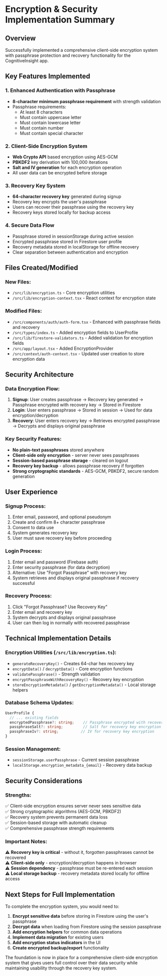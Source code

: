 # Encryption & Security Implementation Summary

## Overview
Successfully implemented a comprehensive client-side encryption system with passphrase protection and recovery functionality for the CognitiveInsight app.

## Key Features Implemented

### 1. **Enhanced Authentication with Passphrase**
- **8-character minimum passphrase requirement** with strength validation
- Passphrase requirements:
  - At least 8 characters
  - Must contain uppercase letter
  - Must contain lowercase letter
  - Must contain number
  - Must contain special character

### 2. **Client-Side Encryption System**
- **Web Crypto API** based encryption using AES-GCM
- **PBKDF2** key derivation with 100,000 iterations
- **Salt and IV generation** for each encryption operation
- All user data can be encrypted before storage

### 3. **Recovery Key System**
- **64-character recovery key** generated during signup
- Recovery key encrypts the user's passphrase
- Users can recover their passphrase using the recovery key
- Recovery keys stored locally for backup access

### 4. **Secure Data Flow**
- Passphrase stored in sessionStorage during active session
- Encrypted passphrase stored in Firestore user profile
- Recovery metadata stored in localStorage for offline recovery
- Clear separation between authentication and encryption

## Files Created/Modified

### New Files:
- `/src/lib/encryption.ts` - Core encryption utilities
- `/src/lib/encryption-context.tsx` - React context for encryption state

### Modified Files:
- `/src/components/auth/auth-form.tsx` - Enhanced with passphrase fields and recovery
- `/src/types/index.ts` - Added encryption fields to UserProfile
- `/src/lib/firestore-validators.ts` - Added validation for encryption fields
- `/src/app/layout.tsx` - Added EncryptionProvider
- `/src/context/auth-context.tsx` - Updated user creation to store encryption data

## Security Architecture

### Data Encryption Flow:
1. **Signup**: User creates passphrase → Recovery key generated → Passphrase encrypted with recovery key → Stored in Firestore
2. **Login**: User enters passphrase → Stored in session → Used for data encryption/decryption
3. **Recovery**: User enters recovery key → Retrieves encrypted passphrase → Decrypts and displays original passphrase

### Key Security Features:
- **No plain-text passphrases** stored anywhere
- **Client-side only encryption** - server never sees passphrases
- **Session-based passphrase storage** - cleared on logout
- **Recovery key backup** - allows passphrase recovery if forgotten
- **Strong cryptographic standards** - AES-GCM, PBKDF2, secure random generation

## User Experience

### Signup Process:
1. Enter email, password, and optional pseudonym
2. Create and confirm 8+ character passphrase
3. Consent to data use
4. System generates recovery key
5. User must save recovery key before proceeding

### Login Process:
1. Enter email and password (Firebase auth)
2. Enter security passphrase (for data decryption)
3. Alternative: Use "Forgot Passphrase" with recovery key
4. System retrieves and displays original passphrase if recovery successful

### Recovery Process:
1. Click "Forgot Passphrase? Use Recovery Key"
2. Enter email and recovery key
3. System decrypts and displays original passphrase
4. User can then log in normally with recovered passphrase

## Technical Implementation Details

### Encryption Utilities (`/src/lib/encryption.ts`):
- `generateRecoveryKey()` - Creates 64-char hex recovery key
- `encryptData()` / `decryptData()` - Core encryption functions
- `validatePassphrase()` - Strength validation
- `encryptPassphraseWithRecoveryKey()` - Recovery key encryption
- `storeEncryptionMetadata()` / `getEncryptionMetadata()` - Local storage helpers

### Database Schema Updates:
```typescript
UserProfile {
  // ... existing fields
  encryptedPassphrase?: string;    // Passphrase encrypted with recovery key
  passphraseSalt?: string;         // Salt for recovery key encryption
  passphraseIv?: string;          // IV for recovery key encryption
}
```

### Session Management:
- `sessionStorage.userPassphrase` - Current session passphrase
- `localStorage.encryption_metadata_{email}` - Recovery data backup

## Security Considerations

### Strengths:
✅ Client-side encryption ensures server never sees sensitive data  
✅ Strong cryptographic algorithms (AES-GCM, PBKDF2)  
✅ Recovery system prevents permanent data loss  
✅ Session-based storage with automatic cleanup  
✅ Comprehensive passphrase strength requirements  

### Important Notes:
⚠️ **Recovery key is critical** - without it, forgotten passphrases cannot be recovered  
⚠️ **Client-side only** - encryption/decryption happens in browser  
⚠️ **Session dependency** - passphrase must be re-entered each session  
⚠️ **Local storage backup** - recovery metadata stored locally for offline access  

## Next Steps for Full Implementation

To complete the encryption system, you would need to:

1. **Encrypt sensitive data** before storing in Firestore using the user's passphrase
2. **Decrypt data** when loading from Firestore using the session passphrase
3. **Add encryption helpers** for common data operations
4. **Implement data migration** for existing users
5. **Add encryption status indicators** in the UI
6. **Create encrypted backup/export** functionality

The foundation is now in place for a comprehensive client-side encryption system that gives users full control over their data security while maintaining usability through the recovery key system.
